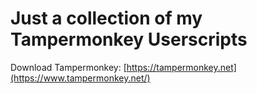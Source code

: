 # Just a collection of my Tampermonkey Userscripts

Download Tampermonkey: [https://tampermonkey.net](https://www.tampermonkey.net/)